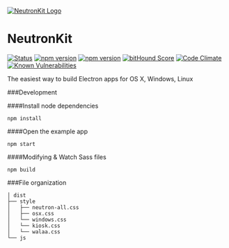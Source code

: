 [![NeutronKit Logo](http://neutronkit.com/img/neutronkit-logo.svg)](http://neutronkit.com)
# NeutronKit
[![Status](https://img.shields.io/travis/neutronkit/neutron/master.svg?style=flat)](https://travis-ci.org/neutronkit/neutron) [![npm version](https://david-dm.org/neutronkit/neutron.svg)](https://david-dm.org/neutronkit/neutron) [![npm version](https://img.shields.io/npm/v/neutronkit.svg?style=flat)](https://www.npmjs.com/package/neutronkit) [![bitHound Score](https://www.bithound.io/github/neutronkit/neutron/badges/score.svg)](https://www.bithound.io/github/neutronkit/neutron) [![Code Climate](https://codeclimate.com/github/neutronkit/neutron/badges/gpa.svg)](https://codeclimate.com/github/neutronkit/neutron) [![Known Vulnerabilities](https://snyk.io/test/npm/neutronkit/badge.svg)](https://snyk.io/test/npm/neutronkit)


The easiest way to build Electron apps for OS X, Windows, Linux


###Development

####Install node dependencies

```
npm install
```

####Open the example app

```
npm start
```

####Modifying & Watch Sass files

```
npm build
```


###File organization
```
│ dist
├── style                    
│   ├── neutron-all.css          
│   ├── osx.css
│   └── windows.css
│   └── kiosk.css
│   └── walaa.css
└── js
```
